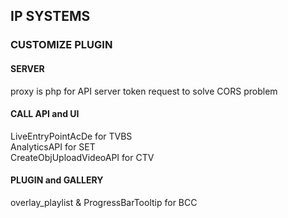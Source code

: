 ## IP SYSTEMS ###  

### CUSTOMIZE PLUGIN  ###  
#### SERVER ####  
proxy is php for API server token request to solve CORS problem  
  
#### CALL API and UI ####  
LiveEntryPointAcDe for TVBS  
AnalyticsAPI for SET  
CreateObjUploadVideoAPI for CTV  
  
#### PLUGIN and GALLERY ####  
overlay_playlist & ProgressBarTooltip for BCC  
